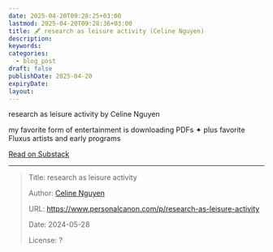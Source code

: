 ```yaml
---
date: 2025-04-20T09:28:25+03:00
lastmod: 2025-04-20T09:28:36+03:00
title: 🖋 research as leisure activity (Celine Nguyen)
description: 
keywords: 
categories:
  - blog_post
draft: false
publishDate: 2025-04-20
expiryDate: 
layout:
---
```

<div class="substack-post-embed"><p lang="en">research as leisure activity by Celine Nguyen</p><p>my favorite form of entertainment is downloading PDFs ✦ plus favorite Fluxus artists and early programs</p><a data-post-link href="https://www.personalcanon.com/p/research-as-leisure-activity">Read on Substack</a></div><script async src="https://substack.com/embedjs/embed.js" charset="utf-8"></script>

---

> Title: research as leisure activity
> 
> Author: [Celine Nguyen](https://substack.com/@celinenguyen)
> 
> URL: https://www.personalcanon.com/p/research-as-leisure-activity
> 
> Date: 2024-05-28
> 
> License: ?
